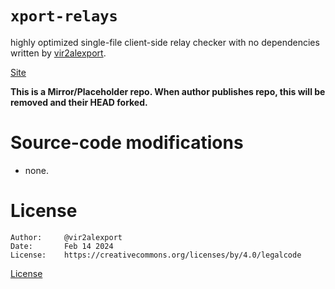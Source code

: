 # `xport-relays`

highly optimized single-file client-side relay checker with no dependencies written by [vir2alexport](https://xport.top). 

[Site](https://relays.xport.top)

**This is a Mirror/Placeholder repo. When author publishes repo, this will be removed and their HEAD forked.**

# Source-code modifications
- none. 

# License
```
Author:		@vir2alexport
Date:		Feb 14 2024 
License:	https://creativecommons.org/licenses/by/4.0/legalcode	
```
[License](./LICENSE.md)
